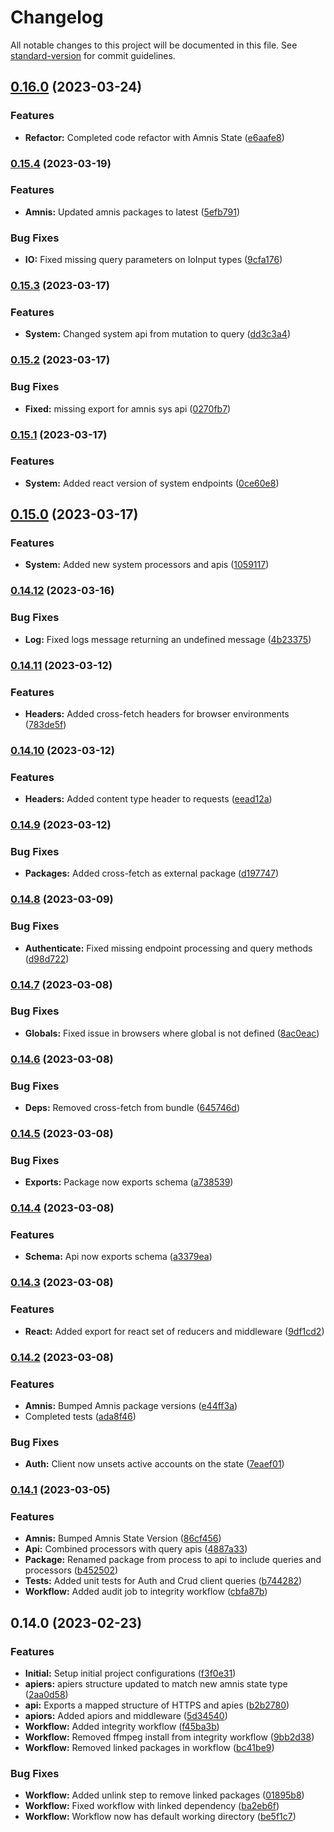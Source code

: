 # Changelog

All notable changes to this project will be documented in this file. See [standard-version](https://github.com/conventional-changelog/standard-version) for commit guidelines.

## [0.16.0](https://github.com/amnis-dev/amnis-api/compare/v0.15.4...v0.16.0) (2023-03-24)


### Features

* **Refactor:** Completed code refactor with Amnis State ([e6aafe8](https://github.com/amnis-dev/amnis-api/commit/e6aafe853a8365a0dfb54dd84101628ab00615f2))

### [0.15.4](https://github.com/amnis-dev/amnis-api/compare/v0.15.3...v0.15.4) (2023-03-19)


### Features

* **Amnis:** Updated amnis packages to latest ([5efb791](https://github.com/amnis-dev/amnis-api/commit/5efb791c378fb580ce9e62ea06d817037916ba89))


### Bug Fixes

* **IO:** Fixed missing query parameters on IoInput types ([9cfa176](https://github.com/amnis-dev/amnis-api/commit/9cfa17618a946932375244bfeafa2d9df06df775))

### [0.15.3](https://github.com/amnis-dev/amnis-api/compare/v0.15.2...v0.15.3) (2023-03-17)


### Features

* **System:** Changed system api from mutation to query ([dd3c3a4](https://github.com/amnis-dev/amnis-api/commit/dd3c3a46a5f737852c7d24c5122af11c8b92be5f))

### [0.15.2](https://github.com/amnis-dev/amnis-api/compare/v0.15.1...v0.15.2) (2023-03-17)


### Bug Fixes

* **Fixed:** missing export for amnis sys api ([0270fb7](https://github.com/amnis-dev/amnis-api/commit/0270fb73a8c496ddf9383cc4da1fe6ae465726af))

### [0.15.1](https://github.com/amnis-dev/amnis-api/compare/v0.15.0...v0.15.1) (2023-03-17)


### Features

* **System:** Added react version of system endpoints ([0ce60e8](https://github.com/amnis-dev/amnis-api/commit/0ce60e8ab146aed28822c7654e1ccb7b12a78485))

## [0.15.0](https://github.com/amnis-dev/amnis-api/compare/v0.14.12...v0.15.0) (2023-03-17)


### Features

* **System:** Added new system processors and apis ([1059117](https://github.com/amnis-dev/amnis-api/commit/1059117b3719abe3370dd87b52ae43dff4e25539))

### [0.14.12](https://github.com/amnis-dev/amnis-api/compare/v0.14.11...v0.14.12) (2023-03-16)


### Bug Fixes

* **Log:** Fixed logs message returning an undefined message ([4b23375](https://github.com/amnis-dev/amnis-api/commit/4b233757dd2e33b9869b490c282043aefb4b937a))

### [0.14.11](https://github.com/amnis-dev/amnis-api/compare/v0.14.10...v0.14.11) (2023-03-12)


### Features

* **Headers:** Added cross-fetch headers for browser environments ([783de5f](https://github.com/amnis-dev/amnis-api/commit/783de5f0d7d23f5241561f5919d73e0d964c06b5))

### [0.14.10](https://github.com/amnis-dev/amnis-api/compare/v0.14.9...v0.14.10) (2023-03-12)


### Features

* **Headers:** Added content type header to requests ([eead12a](https://github.com/amnis-dev/amnis-api/commit/eead12a2a53377090ca22e85938ecd981116ad3a))

### [0.14.9](https://github.com/amnis-dev/amnis-api/compare/v0.14.8...v0.14.9) (2023-03-12)


### Bug Fixes

* **Packages:** Added cross-fetch as external package ([d197747](https://github.com/amnis-dev/amnis-api/commit/d197747726130c9e13b0bc15a1df8dd23e51ca76))

### [0.14.8](https://github.com/amnis-dev/amnis-api/compare/v0.14.7...v0.14.8) (2023-03-09)


### Bug Fixes

* **Authenticate:** Fixed missing endpoint processing and query methods ([d98d722](https://github.com/amnis-dev/amnis-api/commit/d98d722c20aa772a429999187d01a4c3a8f15bc2))

### [0.14.7](https://github.com/amnis-dev/amnis-api/compare/v0.14.6...v0.14.7) (2023-03-08)


### Bug Fixes

* **Globals:** Fixed issue in browsers where global is not defined ([8ac0eac](https://github.com/amnis-dev/amnis-api/commit/8ac0eac68ffefe3b898f333724fc765ffb601437))

### [0.14.6](https://github.com/amnis-dev/amnis-api/compare/v0.14.5...v0.14.6) (2023-03-08)


### Bug Fixes

* **Deps:** Removed cross-fetch from bundle ([645746d](https://github.com/amnis-dev/amnis-api/commit/645746dc6e828df4d57d793fb88ea23e9fb8225d))

### [0.14.5](https://github.com/amnis-dev/amnis-api/compare/v0.14.4...v0.14.5) (2023-03-08)


### Bug Fixes

* **Exports:** Package now exports schema ([a738539](https://github.com/amnis-dev/amnis-api/commit/a738539d1146ba57d11c6f6988c2e4df8a46e5e3))

### [0.14.4](https://github.com/amnis-dev/amnis-api/compare/v0.14.3...v0.14.4) (2023-03-08)


### Features

* **Schema:** Api now exports schema ([a3379ea](https://github.com/amnis-dev/amnis-api/commit/a3379ea8f8b059bed982e42a3b226ec6f3e0b610))

### [0.14.3](https://github.com/amnis-dev/amnis-api/compare/v0.14.2...v0.14.3) (2023-03-08)


### Features

* **React:** Added export for react set of reducers and middleware ([9df1cd2](https://github.com/amnis-dev/amnis-api/commit/9df1cd20f7a9e8b5ae89aa6dea609f6a0d143f53))

### [0.14.2](https://github.com/amnis-dev/amnis-api/compare/v0.14.1...v0.14.2) (2023-03-08)


### Features

* **Amnis:** Bumped Amnis package versions ([e44ff3a](https://github.com/amnis-dev/amnis-api/commit/e44ff3a612f1d23e6dffd8f9ac8ea9d6fed24745))
* Completed tests ([ada8f46](https://github.com/amnis-dev/amnis-api/commit/ada8f462b71b97b2e6ce841e28d89f2cea584f6a))


### Bug Fixes

* **Auth:** Client now unsets active accounts on the state ([7eaef01](https://github.com/amnis-dev/amnis-api/commit/7eaef01fbb8ac3b01e03d6bab7c1acc5459712b3))

### [0.14.1](https://github.com/amnis-dev/amnis-api/compare/v0.14.0...v0.14.1) (2023-03-05)


### Features

* **Amnis:** Bumped Amnis State Version ([86cf456](https://github.com/amnis-dev/amnis-api/commit/86cf4566f00c38dcc24554b17353e740ea7367e7))
* **Api:** Combined processors with query apis ([4887a33](https://github.com/amnis-dev/amnis-api/commit/4887a3383bd9dadcca22946922dae2713ce3fa6f))
* **Package:** Renamed package from process to api to include queries and processors ([b452502](https://github.com/amnis-dev/amnis-api/commit/b452502080eb5ee82f71a98aa5d75d8fce86493e))
* **Tests:** Added unit tests for Auth and Crud client queries ([b744282](https://github.com/amnis-dev/amnis-api/commit/b7442823dcd96456eec194ebe8ae8be4c840444f))
* **Workflow:** Added audit job to integrity workflow ([cbfa87b](https://github.com/amnis-dev/amnis-api/commit/cbfa87b0e1b89321dd76e6134d023048ff525f06))

## 0.14.0 (2023-02-23)


### Features

* **Initial:** Setup initial project configurations ([f3f0e31](https://github.com/amnis-dev/amnis-api/commit/f3f0e31308f2af6ffe28f5fbb2a601516b1e64df))
* **apiers:** apiers structure updated to match new amnis state type ([2aa0d58](https://github.com/amnis-dev/amnis-api/commit/2aa0d58555bb556972e202c588ba756ffe063bde))
* **api:** Exports a mapped structure of HTTPS and apies ([b2b2780](https://github.com/amnis-dev/amnis-api/commit/b2b278044102ac74b206e90670f6d9ffad047415))
* **apiors:** Added apiors and middleware ([5d34540](https://github.com/amnis-dev/amnis-api/commit/5d345405a219f6f7a0793f34af7c1cddc77a3497))
* **Workflow:** Added integrity workflow ([f45ba3b](https://github.com/amnis-dev/amnis-api/commit/f45ba3be64c1e4492e6c6cb2dcda39591f8542a6))
* **Workflow:** Removed ffmpeg install from integrity workflow ([9bb2d38](https://github.com/amnis-dev/amnis-api/commit/9bb2d38078d162f91c4d060e72e1d1f87737f9bd))
* **Workflow:** Removed linked packages in workflow ([bc41be9](https://github.com/amnis-dev/amnis-api/commit/bc41be9e579f2d2facb89be106f112a11e0d9d96))


### Bug Fixes

* **Workflow:** Added unlink step to remove linked packages ([01895b8](https://github.com/amnis-dev/amnis-api/commit/01895b84c48433fb708c0892857e110011a3c751))
* **Workflow:** Fixed workflow with linked dependency ([ba2eb6f](https://github.com/amnis-dev/amnis-api/commit/ba2eb6fd07208133323fb4bb7dcdae779b3ac654))
* **Workflow:** Workflow now has default working directory ([be5f1c7](https://github.com/amnis-dev/amnis-api/commit/be5f1c76535013d3b4bcff20275baf37f5e87183))
